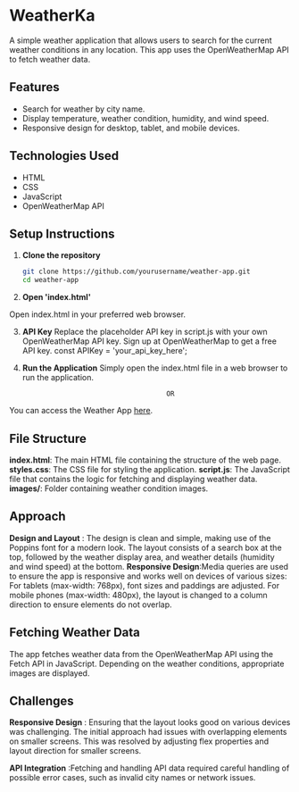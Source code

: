 # WeatherKa
A simple weather application that allows users to search for the current weather conditions in any location. This app uses the OpenWeatherMap API to fetch weather data.

## Features

- Search for weather by city name.
- Display temperature, weather condition, humidity, and wind speed.
- Responsive design for desktop, tablet, and mobile devices.

## Technologies Used

- HTML
- CSS
- JavaScript
- OpenWeatherMap API

## Setup Instructions

1. **Clone the repository**

   ```sh
   git clone https://github.com/yourusername/weather-app.git
   cd weather-app
   
2. **Open 'index.html'**

Open index.html in your preferred web browser.

3. **API Key**
Replace the placeholder API key in script.js with your own OpenWeatherMap API key. Sign up at OpenWeatherMap to get a free API key.
const APIKey = 'your_api_key_here';

4. **Run the Application**
Simply open the index.html file in a web browser to run the application.


                                           OR
   
You can access the Weather App [here](https://weatherka.netlify.app/).
   

## File Structure

**index.html**: The main HTML file containing the structure of the web page.
**styles.css**: The CSS file for styling the application.
**script.js**: The JavaScript file that contains the logic for fetching and displaying weather data.
**images/**: Folder containing weather condition images.

## Approach

**Design and Layout** : The design is clean and simple, making use of the Poppins font for a modern look. The layout consists of a search box at the top, followed by the weather display area, and weather details (humidity and wind speed) at the bottom.
**Responsive Design**:Media queries are used to ensure the app is responsive and works well on devices of various sizes:
For tablets (max-width: 768px), font sizes and paddings are adjusted.
For mobile phones (max-width: 480px), the layout is changed to a column direction to ensure elements do not overlap.

## Fetching Weather Data
The app fetches weather data from the OpenWeatherMap API using the Fetch API in JavaScript. Depending on the weather conditions, appropriate images are displayed.

## Challenges

**Responsive Design** :  Ensuring that the layout looks good on various devices was challenging. The initial approach had issues with overlapping elements on smaller screens. This was resolved by adjusting flex properties and layout direction for smaller screens.

**API Integration** :Fetching and handling API data required careful handling of possible error cases, such as invalid city names or network issues.
